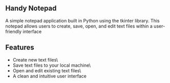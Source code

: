 ## Handy Notepad
A simple notepad application built in Python using the tkinter library. This notepad allows users to create, save, open, and edit text files within a user-friendly interface

## Features
* Create new text files\
* Save text files to your local machine\
* Open and edit existing text files\
* A clean and intuitive user interface
